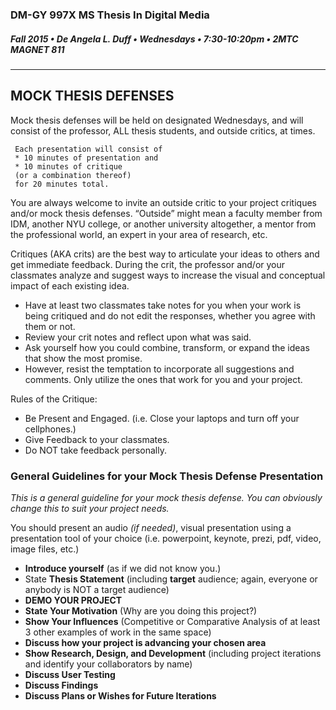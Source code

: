 ### DM-GY 997X MS Thesis In Digital Media
##### Fall 2015 • De Angela L. Duff • Wednesdays • 7:30-10:20pm • 2MTC MAGNET 811 

---

## MOCK THESIS DEFENSES
Mock thesis defenses will be held on designated Wednesdays, and will consist of the professor, ALL thesis students, and outside critics, at times. 

     Each presentation will consist of 
     * 10 minutes of presentation and 
     * 10 minutes of critique 
     (or a combination thereof)
     for 20 minutes total. 

You are always welcome to invite an outside critic to your project critiques and/or mock thesis defenses. “Outside” might mean a faculty member from IDM, another NYU college, or another university altogether, a mentor from the professional world, an expert in your area of research, etc.  

Critiques (AKA crits) are the best way to articulate your ideas to others and get immediate feedback. During the crit, the professor and/or your classmates analyze and suggest ways to increase the visual and conceptual impact of each existing idea. 
* Have at least two classmates take notes for you when your work is being critiqued and do not edit the responses, whether you agree with them or not. 
* Review your crit notes and reflect upon what was said.
* Ask yourself how you could combine, transform, or expand the ideas that show the most promise. 
* However, resist the temptation to incorporate all suggestions and comments. Only utilize the ones that work for you and your project. 

Rules of the Critique:
* Be Present and Engaged. (i.e. Close your laptops and turn off your cellphones.)
* Give Feedback to your classmates.
* Do NOT take feedback personally.

### General Guidelines for your Mock Thesis Defense Presentation
*This is a general guideline for your mock thesis defense. You can obviously change this to suit your project needs.*

You should present an audio *(if needed)*, visual presentation using a presentation tool of your choice (i.e. powerpoint, keynote, prezi, pdf, video, image files, etc.)

* **Introduce yourself** (as if we did not know you.)
* State **Thesis Statement** (including **target** audience; again, everyone or anybody is NOT a target audience)
* **DEMO YOUR PROJECT**
* **State Your Motivation** (Why are you doing this project?)
* **Show Your Influences** (Competitive or Comparative Analysis of at least 3 other examples of work in the same space)
* **Discuss how your project is advancing your chosen area**
* **Show Research, Design, and Development** (including project iterations and identify your collaborators by name)
* **Discuss User Testing**
* **Discuss Findings**
* **Discuss Plans or Wishes for Future Iterations**










